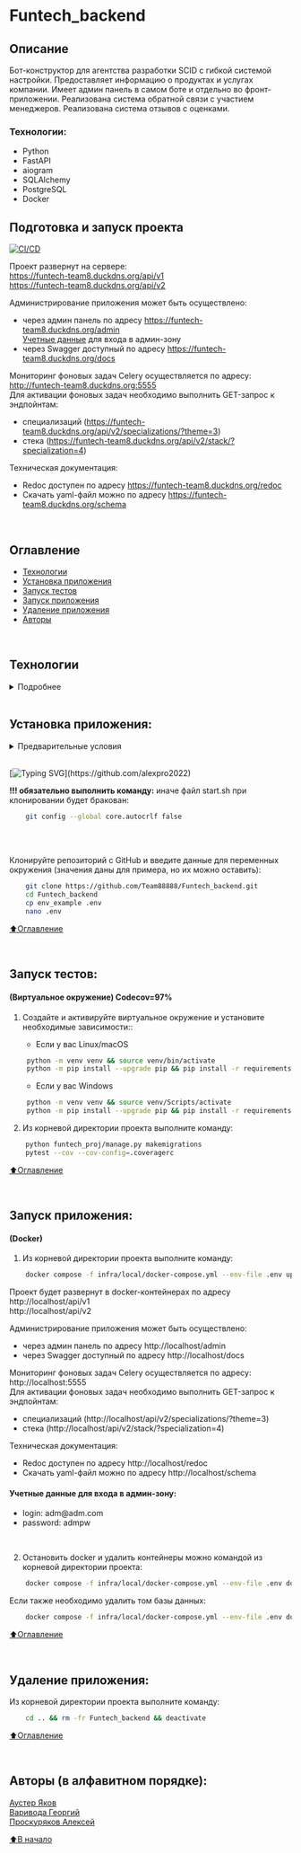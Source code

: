 # Funtech_backend

## Описание
Бот-конструктор для агентства разработки SCID с гибкой системой настройки.
Предоставляет информацию о продуктах и услугах компании. Имеет админ панель в самом
боте и отдельно во фронт-приложении. Реализована система обратной связи с участием менеджеров.
Реализована система отзывов с оценками.

### Технологии:
- Python
- FastAPI
- aiogram
- SQLAlchemy
- PostgreSQL
- Docker

## Подготовка и запуск проекта
[![CI/CD](https://github.com/Team88888/Funtech_backend/actions/workflows/ci_cd.yml/badge.svg)](https://github.com/Team88888/Funtech_backend/actions/workflows/ci_cd.yml)

Проект развернут на сервере:<br>
https://funtech-team8.duckdns.org/api/v1 <br>
https://funtech-team8.duckdns.org/api/v2 <br>

  Администрирование приложения может быть осуществлено:
  - через админ панель по адресу https://funtech-team8.duckdns.org/admin <br>
      <a href="#t1">Учетные данные</a> для входа в админ-зону
  - через Swagger доступный по адресу https://funtech-team8.duckdns.org/docs

  Мониторинг фоновых задач Celery осуществляется по адресу: http://funtech-team8.duckdns.org:5555 <br>
  Для активации фоновых задач необходимо выполнить GET-запрос к эндпойнтам:
  - специализаций (https://funtech-team8.duckdns.org/api/v2/specializations/?theme=3)
  - стека (https://funtech-team8.duckdns.org/api/v2/stack/?specialization=4)

  Техническая документация:
  - Redoc доступен по адресу https://funtech-team8.duckdns.org/redoc
  - Скачать yaml-файл можно по адресу https://funtech-team8.duckdns.org/schema

<br>

## Оглавление
- [Технологии](#технологии)
- [Установка приложения](#установка-приложения)
- [Запуск тестов](#запуск-тестов)
- [Запуск приложения](#запуск-приложения)
- [Удаление приложения](#удаление-приложения)
- [Авторы](#авторы)

<br>

## Технологии
<details><summary>Подробнее</summary><br>

[![Python](https://img.shields.io/badge/python-3.10%20%7C%203.11%20%7C%203.12-blue?logo=python)](https://www.python.org/)
[![Django](https://img.shields.io/badge/Django-5.0-blue?logo=Django)](https://www.djangoproject.com/)
[![DRF](https://img.shields.io/badge/-djangoRESTframework-464646?logo=djangorestframework)](https://www.django-rest-framework.org/)
[![drf-spectacular](https://img.shields.io/badge/-drf--spectacular-464646?logo=drfspectacular)](https://drf-spectacular.readthedocs.io/en/latest/)
[![celery](https://img.shields.io/badge/-Celery-464646?logo=celery)](https://docs.celeryq.dev/en/stable/)
[![rabbitmq](https://img.shields.io/badge/-RabbitMQ-464646?logo=rabbitmq)](https://www.rabbitmq.com/)
[![flower](https://img.shields.io/badge/-Flower-464646?logo=flower)](https://flower.readthedocs.io/en/latest/)
[![docker_compose](https://img.shields.io/badge/-Docker%20Compose-464646?logo=docker)](https://docs.docker.com/compose/)
[![Pytest](https://img.shields.io/badge/-pytest-464646?logo=Pytest)](https://docs.pytest.org/en/latest/)
[![Pytest-django](https://img.shields.io/badge/-pytest--django-464646?logo=Pytest)](https://pytest-django.readthedocs.io/en/latest/index.html)
[![pytest-cov](https://img.shields.io/badge/-pytest--cov-464646?logo=codecov)](https://pytest-cov.readthedocs.io/en/latest/)
[![factoryboy](https://img.shields.io/badge/-factoryboy-464646?logo=factoryboy)](https://factoryboy.readthedocs.io/en/stable/index.html)
[![pre-commit](https://img.shields.io/badge/-pre--commit-464646?logo=pre-commit)](https://pre-commit.com/)

[⬆️Оглавление](#оглавление)

</details>

<br>

## Установка приложения:

<details><summary>Предварительные условия</summary>

Предполагается, что пользователь установил [Docker](https://docs.docker.com/engine/install/) и [Docker Compose](https://docs.docker.com/compose/install/) на локальной машине. Проверить наличие можно выполнив команды:

```bash
    docker --version && docker-compose --version
```
</details>

<br>

[![Typing SVG](https://readme-typing-svg.herokuapp.com?font=Fira+Code&pause=250&width=435&lines=Для+пользователей+Windows:)](https://github.com/alexpro2022)

**!!! обязательно выполнить команду:** иначе файл start.sh при клонировании будет бракован:
```bash
    git config --global core.autocrlf false
```
<br><br>

Клонируйте репозиторий с GitHub и введите данные для переменных окружения (значения даны для примера, но их можно оставить):

```bash
    git clone https://github.com/Team88888/Funtech_backend.git
    cd Funtech_backend
    cp env_example .env
    nano .env
```

[⬆️Оглавление](#оглавление)

<br>

## Запуск тестов:
#### (Виртуальное окружение) Codecov=97%

1. Создайте и активируйте виртуальное окружение и установите необходимые зависимости::
   * Если у вас Linux/macOS
   ```bash
    python -m venv venv && source venv/bin/activate
    python -m pip install --upgrade pip && pip install -r requirements/test.requirements.txt
   ```
   * Если у вас Windows
   ```bash
    python -m venv venv && source venv/Scripts/activate
    python -m pip install --upgrade pip && pip install -r requirements/test.requirements.txt
   ```

2. Из корневой директории проекта выполните команду:
```bash
    python funtech_proj/manage.py makemigrations
    pytest --cov --cov-config=.coveragerc
```

[⬆️Оглавление](#оглавление)

<br>

## Запуск приложения:
#### (Docker)

1. Из корневой директории проекта выполните команду:
```bash
    docker compose -f infra/local/docker-compose.yml --env-file .env up -d --build
```
  Проект будет развернут в docker-контейнерах по адресу <br>
  http://localhost/api/v1 <br>
  http://localhost/api/v2 <br>

  Администрирование приложения может быть осуществлено:
  - через админ панель по адресу http://localhost/admin
  - через Swagger доступный по адресу http://localhost/docs

  Мониторинг фоновых задач Celery осуществляется по адресу: http://localhost:5555 <br>
  Для активации фоновых задач необходимо выполнить GET-запрос к эндпойнтам:
  - специализаций (http://localhost/api/v2/specializations/?theme=3)
  - стека (http://localhost/api/v2/stack/?specialization=4)

  Техническая документация:
  - Redoc доступен по адресу http://localhost/redoc
  - Скачать yaml-файл можно по адресу http://localhost/schema

<h4 id="t1">Учетные данные для входа в админ-зону:</h4>
<ul>
  <li>login: adm@adm.com
  <li>password: admpw
</ul><br>

2. Остановить docker и удалить контейнеры можно командой из корневой директории проекта:

```bash
    docker compose -f infra/local/docker-compose.yml --env-file .env down
```

Если также необходимо удалить том базы данных:
```bash
    docker compose -f infra/local/docker-compose.yml --env-file .env down -v && docker system prune -f
```

[⬆️Оглавление](#оглавление)

<br>

## Удаление приложения:
Из корневой директории проекта выполните команду:
```bash
    cd .. && rm -fr Funtech_backend && deactivate
```

[⬆️Оглавление](#оглавление)

<br>

## Авторы (в алфавитном порядке):

[Аустер Яков](https://github.com/find-y)<br>
[Варивода  Георгий](https://github.com/gerich02)<br>
[Проскуряков Алексей](https://github.com/alexpro2022)

[⬆️В начало](#funtech_backend)
